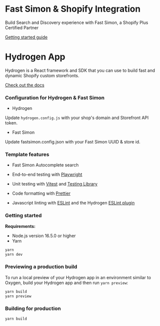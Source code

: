 # Fast Simon & Shopify Integration

Build Search and Discovery experience with Fast Simon, a Shopify Plus Certified Partner

[Getting started guide](https://instantsearchplus.zendesk.com/hc/en-us/categories/360000839131-Getting-Started-with-Fast-Simon)

# Hydrogen App

Hydrogen is a React framework and SDK that you can use to build fast and dynamic Shopify custom storefronts.

[Check out the docs](https://shopify.dev/custom-storefronts/hydrogen)


### Configuration for Hydrogen & Fast Simon

* Hydrogen

Update `hydrogen.config.js` with your shop's domain and Storefront API token.

* Fast Simon

Update fastsimon.config.json with your Fast Simon UUID & store id.


### Template features

* Fast Simon Autocomplete search
  
* End-to-end testing with [Playwright](https://playwright.dev)

* Unit testing with [Vitest](https://vitest.dev) and [Testing Library](https://testing-library.com)

* Code formatting with [Prettier](https://prettier.io)

* Javascript linting with [ESLint](https://eslint.org) and the Hydrogen [ESLint plugin](https://github.com/Shopify/hydrogen/tree/main/packages/eslint-plugin)


### Getting started

**Requirements:**

- Node.js version 16.5.0 or higher
- Yarn

```bash
yarn
yarn dev
```

### Previewing a production build

To run a local preview of your Hydrogen app in an environment similar to Oxygen, build your Hydrogen app and then run `yarn preview`:

```bash
yarn build
yarn preview
```

### Building for production

```bash
yarn build
```